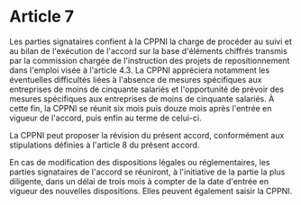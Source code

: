 # Article 7

Les parties signataires confient à la CPPNI la charge de procéder au suivi et au bilan de l'exécution de l'accord sur la base d'éléments chiffrés transmis par la commission chargée de l'instruction des projets de repositionnement dans l'emploi visée à l'article 4.3. La CPPNI appréciera notamment les éventuelles difficultés liées à l'absence de mesures spécifiques aux entreprises de moins de cinquante salariés et l'opportunité de prévoir des mesures spécifiques aux entreprises de moins de cinquante salariés. À cette fin, la CPPNI se réunit six mois puis douze mois après l'entrée en vigueur de l'accord, puis enfin au terme de celui-ci.

La CPPNI peut proposer la révision du présent accord, conformément aux stipulations définies à l'article 8 du présent accord.

En cas de modification des dispositions légales ou réglementaires, les parties signataires de l'accord se réuniront, à l'initiative de la partie la plus diligente, dans un délai de trois mois à compter de la date d'entrée en vigueur des nouvelles dispositions. Elles peuvent également saisir la CPPNI.

  

